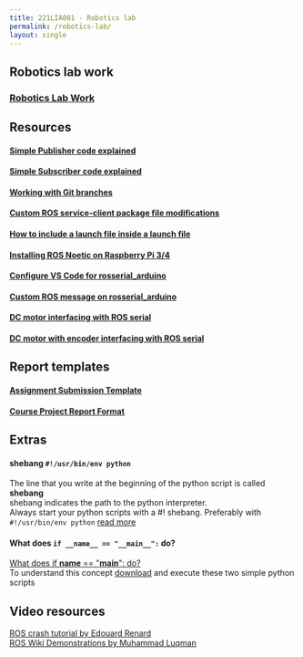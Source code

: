 ```yaml
---
title: 221LIA001 - Robotics lab
permalink: /robotics-lab/
layout: single
---
```

## Robotics lab work
### <a href="https://jim79.github.io/robotics-lab-work">Robotics Lab Work</a>

## Resources
#### <a href="https://jim79.github.io/ros-simple-publisher">Simple Publisher code explained</a>
#### <a href="https://jim79.github.io/ros-simple-subscriber">Simple Subscriber code explained</a>
#### <a href="https://jim79.github.io/working-with-git-branches">Working with Git branches</a>
#### <a href="https://jim79.github.io/ros-service-client-cmake-package-modifications">Custom ROS service-client package file modifications</a>
#### <a href="https://jim79.github.io/include-a-launch-file-inside-a-launch-file">How to include a launch file inside a launch file</a>
#### <a href="https://jim79.github.io/ros-noetic-install-raspberrypi">Installing ROS Noetic on Raspberry Pi 3/4</a>
#### <a href="https://jim79.github.io/rosserial-arduino-vscode">Configure VS Code for rosserial_arduino</a>
#### <a href="https://jim79.github.io/custom-ros-messages-on-rosserial_arduino">Custom ROS message on rosserial_arduino</a>
#### <a href="https://jim79.github.io/dc-motor-interfacing-with-ros-serial">DC motor interfacing with ROS serial</a>
#### <a href="https://jim79.github.io/dc-motor-with-encoder-interfacing-with-ros-serial">DC motor with encoder interfacing with ROS serial</a>

## Report templates
#### <a href="https://jim79.github.io/assignment-template">Assignment Submission Template</a>
#### <a href="https://jim79.github.io/cp-report-template">Course Project Report Format</a>

## Extras
#### shebang ```#!/usr/bin/env python```
The line that you write at the beginning of the python script is called **shebang**\
shebang indicates the path to the python interpreter. \
Always start your python scripts with a #! shebang. Preferably with ```#!/usr/bin/env python```
[read more](https://dev.to/meleu/what-the-shebang-really-does-and-why-it-s-so-important-in-your-shell-scripts-2755) 

#### What does ```if __name__ == "__main__":``` do?
[What does if __name__ == "__main__": do?](https://stackoverflow.com/questions/419163/what-does-if-name-main-do) \
To understand this concept [download](https://jim79.github.io/assets/main_example.zip) and execute these two simple python scripts

## Video resources
[ROS crash tutorial by Edouard Renard](https://www.youtube.com/playlist?list=PLLSegLrePWgIbIrA4iehUQ-impvIXdd9Q) \
[ROS Wiki Demonstrations by Muhammad Luqman](https://youtube.com/playlist?list=PLBbhfIdh4NdgBBkX7q0Y3UukO2_ZoICee&si=nXNwrf4rnSxTOTc1) 


